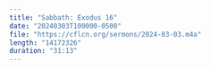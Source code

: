 ```yaml
---
title: "Sabbath: Exodus 16"
date: "20240303T100000-0500"
file: "https://cflcn.org/sermons/2024-03-03.m4a"
length: "14172326"
duration: "31:13"
---
```

